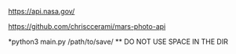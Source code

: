 https://api.nasa.gov/

https://github.com/chrisccerami/mars-photo-api

*python3 main.py /path/to/save/
** DO NOT USE SPACE IN THE DIR
